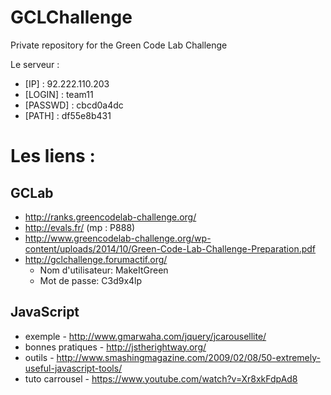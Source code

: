 GCLChallenge
============

Private repository for the Green Code Lab Challenge

Le serveur :

- [IP] : 92.222.110.203
- [LOGIN] : team11
- [PASSWD] : cbcd0a4dc
- [PATH] : df55e8b431


Les liens :
============

GCLab
-----
- http://ranks.greencodelab-challenge.org/
- http://evals.fr/ (mp : P888)
- http://www.greencodelab-challenge.org/wp-content/uploads/2014/10/Green-Code-Lab-Challenge-Preparation.pdf
- http://gclchallenge.forumactif.org/
  - Nom d'utilisateur: MakeItGreen
  - Mot de passe: C3d9x4lp

JavaScript
-----------
- exemple - http://www.gmarwaha.com/jquery/jcarousellite/
- bonnes pratiques - http://jstherightway.org/
- outils - http://www.smashingmagazine.com/2009/02/08/50-extremely-useful-javascript-tools/
- tuto carrousel - https://www.youtube.com/watch?v=Xr8xkFdpAd8


